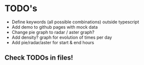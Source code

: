 
# TODO's

- Define keywords (all possible combinations) outside typescript
- Add demo to github pages with mock data
- Change pie graph to radar / aster graph?
- Add density? graph for evolution of times per day
- Add pie/radar/aster for start & end hours

## Check TODOs in files!
